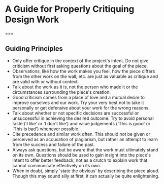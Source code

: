 # A Guide for Properly Critiquing Design Work
===

## Guiding Principles
- Only offer critique in the context of the project's intent. Do not give criticism without first asking questions about the goal of the piece.
- Observations, like how the work makes you feel, how the piece differs from the other work on the wall, etc. are just as valuable as critique and are valid with or without context.
- Talk about the work as it is, not the person who made it or the circumstances surrounding the piece's creation.
- Good criticism comes from a place of love and a mutual desire to improve ourselves and our work. Try your very best not to take it personally or get defensive about your work for the wrong reasons.
- Talk about whether or not specific decisions are successful or unsuccessful in achieving the desired outcome. Try to avoid personal taste ('I like' or 'I don't like') and value judgements ('This is good' or 'This is bad') whenever possible.
- Cite precedence and similar work often. This should not be given or perceived as an accusation of plagiarism, but rather an attempt to learn from the success and failure of the past.
- Always ask questions, but be aware that the work must ultimately stand on its own. Questions should be used to gain insight into the piece's intent to offer better feedback, not as a crutch to explain work that cannot communicate effectively on its own.
- When in doubt, simply 'state the obvious' by describing the piece aloud. Though this may sound silly at first, it can actually be quite enlightening.